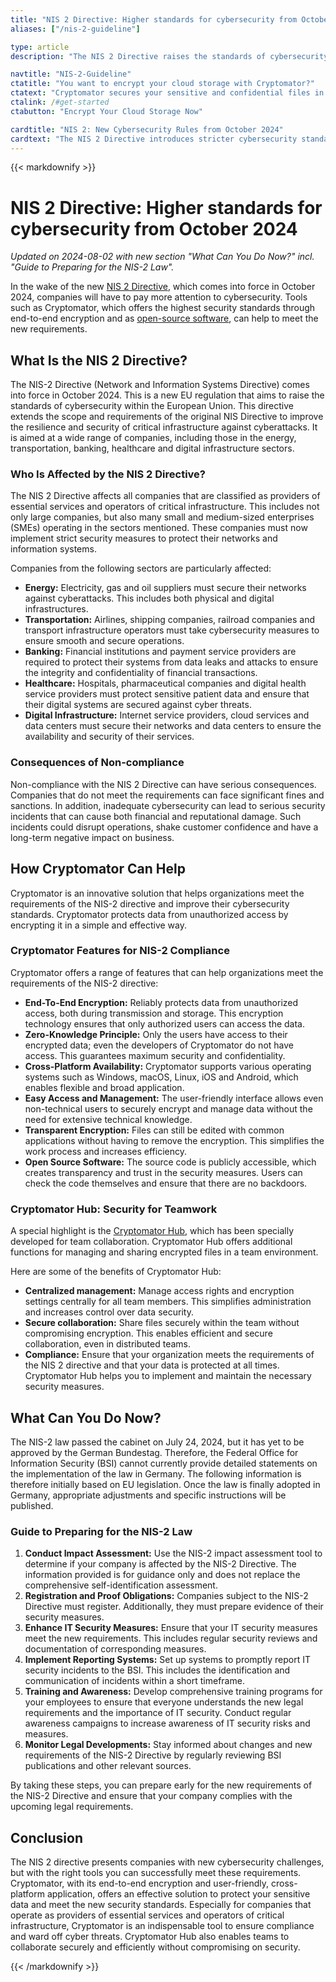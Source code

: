 ```yaml
---
title: "NIS 2 Directive: Higher standards for cybersecurity from October 2024"
aliases: ["/nis-2-guideline"]

type: article
description: "The NIS 2 Directive raises the standards of cybersecurity within the EU. Cryptomator helps companies meet the new requirements with end-to-end encryption."

navtitle: "NIS-2-Guideline"
ctatitle: "You want to encrypt your cloud storage with Cryptomator?"
ctatext: "Cryptomator secures your sensitive and confidential files in the cloud using end-to-end encryption. Cryptomator Hub manages team access and is ideal for teams and organizations."
ctalink: /#get-started
ctabutton: "Encrypt Your Cloud Storage Now"

cardtitle: "NIS 2: New Cybersecurity Rules from October 2024"
cardtext: "The NIS 2 Directive introduces stricter cybersecurity standards. Learn how Cryptomator helps you comply with end-to-end encryption."
---
```


<div class="prose prose-sm md:prose max-w-none md:max-w-none">{{< markdownify >}}

# NIS 2 Directive: Higher standards for cybersecurity from October 2024

_Updated on 2024-08-02 with new section "What Can You Do Now?" incl. "Guide to Preparing for the NIS-2 Law"._

<p class="lead">In the wake of the new <a href="https://eur-lex.europa.eu/eli/dir/2022/2555/en">NIS 2 Directive</a>, which comes into force in October 2024, companies will have to pay more attention to cybersecurity. Tools such as Cryptomator, which offers the highest security standards through end-to-end encryption and as <a href="/open-source/">open-source software</a>, can help to meet the new requirements.</p>

## What Is the NIS 2 Directive?

The NIS-2 Directive (Network and Information Systems Directive) comes into force in October 2024. This is a new EU regulation that aims to raise the standards of cybersecurity within the European Union. This directive extends the scope and requirements of the original NIS Directive to improve the resilience and security of critical infrastructure against cyberattacks. It is aimed at a wide range of companies, including those in the energy, transportation, banking, healthcare and digital infrastructure sectors.

### Who Is Affected by the NIS 2 Directive?

The NIS 2 Directive affects all companies that are classified as providers of essential services and operators of critical infrastructure. This includes not only large companies, but also many small and medium-sized enterprises (SMEs) operating in the sectors mentioned. These companies must now implement strict security measures to protect their networks and information systems.

Companies from the following sectors are particularly affected:

- **Energy:** Electricity, gas and oil suppliers must secure their networks against cyberattacks. This includes both physical and digital infrastructures.
- **Transportation:** Airlines, shipping companies, railroad companies and transport infrastructure operators must take cybersecurity measures to ensure smooth and secure operations.
- **Banking:** Financial institutions and payment service providers are required to protect their systems from data leaks and attacks to ensure the integrity and confidentiality of financial transactions.
- **Healthcare:** Hospitals, pharmaceutical companies and digital health service providers must protect sensitive patient data and ensure that their digital systems are secured against cyber threats.
- **Digital Infrastructure:** Internet service providers, cloud services and data centers must secure their networks and data centers to ensure the availability and security of their services.

### Consequences of Non-compliance

Non-compliance with the NIS 2 Directive can have serious consequences. Companies that do not meet the requirements can face significant fines and sanctions. In addition, inadequate cybersecurity can lead to serious security incidents that can cause both financial and reputational damage. Such incidents could disrupt operations, shake customer confidence and have a long-term negative impact on business.

## How Cryptomator Can Help

Cryptomator is an innovative solution that helps organizations meet the requirements of the NIS-2 directive and improve their cybersecurity standards. Cryptomator protects data from unauthorized access by encrypting it in a simple and effective way.

### Cryptomator Features for NIS-2 Compliance

Cryptomator offers a range of features that can help organizations meet the requirements of the NIS-2 directive:

- **End-To-End Encryption:** Reliably protects data from unauthorized access, both during transmission and storage. This encryption technology ensures that only authorized users can access the data.
- **Zero-Knowledge Principle:** Only the users have access to their encrypted data; even the developers of Cryptomator do not have access. This guarantees maximum security and confidentiality.
- **Cross-Platform Availability:** Cryptomator supports various operating systems such as Windows, macOS, Linux, iOS and Android, which enables flexible and broad application.
- **Easy Access and Management:** The user-friendly interface allows even non-technical users to securely encrypt and manage data without the need for extensive technical knowledge.
- **Transparent Encryption:** Files can still be edited with common applications without having to remove the encryption. This simplifies the work process and increases efficiency.
- **Open Source Software:** The source code is publicly accessible, which creates transparency and trust in the security measures. Users can check the code themselves and ensure that there are no backdoors.

### Cryptomator Hub: Security for Teamwork

A special highlight is the [Cryptomator Hub](https://cryptomator.org/hub/), which has been specially developed for team collaboration. Cryptomator Hub offers additional functions for managing and sharing encrypted files in a team environment.

Here are some of the benefits of Cryptomator Hub:

- **Centralized management:** Manage access rights and encryption settings centrally for all team members. This simplifies administration and increases control over data security.
- **Secure collaboration:** Share files securely within the team without compromising encryption. This enables efficient and secure collaboration, even in distributed teams.
- **Compliance:** Ensure that your organization meets the requirements of the NIS 2 directive and that your data is protected at all times. Cryptomator Hub helps you to implement and maintain the necessary security measures.

## What Can You Do Now?

The NIS-2 law passed the cabinet on July 24, 2024, but it has yet to be approved by the German Bundestag. Therefore, the Federal Office for Information Security (BSI) cannot currently provide detailed statements on the implementation of the law in Germany. The following information is therefore initially based on EU legislation. Once the law is finally adopted in Germany, appropriate adjustments and specific instructions will be published.

### Guide to Preparing for the NIS-2 Law

1. **Conduct Impact Assessment:** Use the NIS-2 impact assessment tool to determine if your company is affected by the NIS-2 Directive. The information provided is for guidance only and does not replace the comprehensive self-identification assessment.
2. **Registration and Proof Obligations:** Companies subject to the NIS-2 Directive must register. Additionally, they must prepare evidence of their security measures.
3. **Enhance IT Security Measures:** Ensure that your IT security measures meet the new requirements. This includes regular security reviews and documentation of corresponding measures.
4. **Implement Reporting Systems:** Set up systems to promptly report IT security incidents to the BSI. This includes the identification and communication of incidents within a short timeframe.
5. **Training and Awareness:** Develop comprehensive training programs for your employees to ensure that everyone understands the new legal requirements and the importance of IT security. Conduct regular awareness campaigns to increase awareness of IT security risks and measures.
6. **Monitor Legal Developments:** Stay informed about changes and new requirements of the NIS-2 Directive by regularly reviewing BSI publications and other relevant sources.

By taking these steps, you can prepare early for the new requirements of the NIS-2 Directive and ensure that your company complies with the upcoming legal requirements.

## Conclusion

The NIS 2 directive presents companies with new cybersecurity challenges, but with the right tools you can successfully meet these requirements. Cryptomator, with its end-to-end encryption and user-friendly, cross-platform application, offers an effective solution to protect your sensitive data and meet the new security standards. Especially for companies that operate as providers of essential services and operators of critical infrastructure, Cryptomator is an indispensable tool to ensure compliance and ward off cyber threats. Cryptomator Hub also enables teams to collaborate securely and efficiently without compromising on security.

{{< /markdownify >}}</div>
